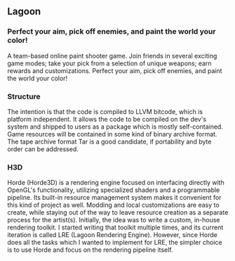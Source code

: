## Lagoon
### Perfect your aim, pick off enemies, and paint the world your color!

A team-based online paint shooter game. Join friends in several exciting game modes; take your pick from a selection of unique weapons; earn rewards and customizations. Perfect your aim, pick off enemies, and paint the world your color!

### Structure

The intention is that the code is compiled to LLVM bitcode, which is platform independent. It allows the code to be compiled on the dev's system and shipped to users as a package which is mostly self-contained.
Game resources will be contained in some kind of binary archive format. The tape archive format Tar is a good candidate, if portability and byte order can be addressed.

### H3D

Horde (Horde3D) is a rendering engine focused on interfacing directly with OpenGL's functionality, utilizing specialized shaders and a programmable pipeline.
Its built-in resource management system makes it convenient for this kind of project as well. Modding and local customizations are easy to create, while staying out of the way to leave resource creation as a separate process for the artist(s).
Initially, the idea was to write a custom, in-house rendering toolkit. I started writing that toolkit multiple times, and its current iteration is called LRE (Lagoon Rendering Engine). However, since Horde does all the tasks which I wanted to implement for LRE, the simpler choice is to use Horde and focus on the rendering pipeline itself. 

